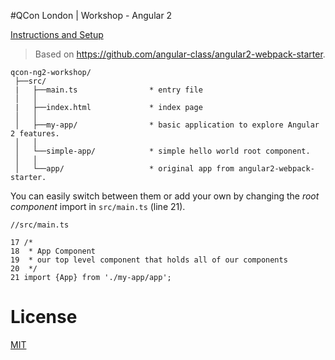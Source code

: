 #QCon London | Workshop - Angular 2

[Instructions and Setup](http://bit.ly/qcon-workshop-doc)

> Based on https://github.com/angular-class/angular2-webpack-starter.

```
qcon-ng2-workshop/
 ├──src/                       
 |   ├──main.ts                * entry file
 │   │
 |   ├──index.html             * index page
 │   │
 │   ├──my-app/                * basic application to explore Angular 2 features.
 │   │
 │   └──simple-app/            * simple hello world root component.
 │   │
 │   └──app/                   * original app from angular2-webpack-starter.
```

You can easily switch between them or add your own by changing the *root component* import in `src/main.ts` (line 21). 

```
//src/main.ts

17 /*
18  * App Component
19  * our top level component that holds all of our components
20  */
21 import {App} from './my-app/app';
```

# License
 [MIT](/LICENSE)